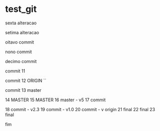 # test_git

sexta alteracao

setima alteracao 

oitavo commit 

nono commit

decimo commit 

commit 11

commit 12 ORIGIN ``

commit 13 master 

14 MASTER
15 MASTER 
16 master - v5 
17 commit 

18 commit - v2.3 
19 commit - v1.0 
20 commit - v origin 
21 final
22 final 
23 final

fim
